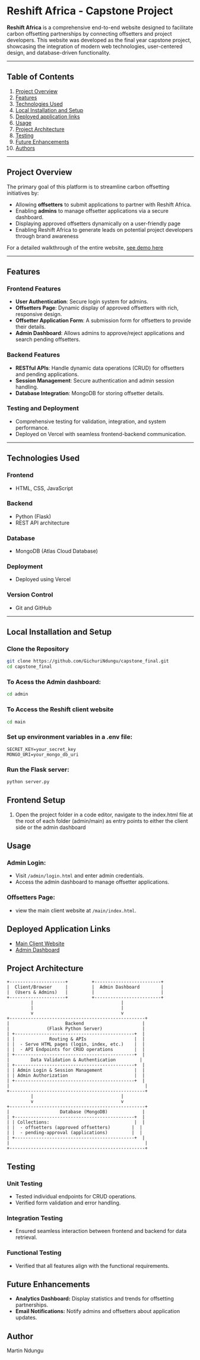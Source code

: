 # Reshift Africa - Capstone Project

**Reshift Africa** is a comprehensive end-to-end website designed to facilitate carbon offsetting partnerships by connecting offsetters and project developers. This website was developed as the final year capstone project, showcasing the integration of modern web technologies, user-centered design, and database-driven functionality.

---

## Table of Contents

1. [Project Overview](#project-overview)
2. [Features](#features)
3. [Technologies Used](#technologies-used)
4. [Local Installation and Setup](#Local-installation-and-setup)
5. [Deployed application links](#Deployed-application-links)
5. [Usage](#usage)
6. [Project Architecture](#project-architecture)
7. [Testing](#testing)
8. [Future Enhancements](#future-enhancements)
9. [Authors](#Author)

---

## Project Overview

The primary goal of this platform is to streamline carbon offsetting initiatives by:
- Allowing **offsetters** to submit applications to partner with Reshift Africa.
- Enabling **admins** to manage offsetter applications via a secure dashboard.
- Displaying approved offsetters dynamically on a user-friendly page
- Enabling Reshift Africa to generate leads on potential project developers through brand awareness

For a detailed walkthrough of the entire website, [see demo here](https://drive.google.com/file/d/1GantPWA4HDgqdHXoMQACgubZVI_pVb5O/view?usp=sharing)

---

## Features

### **Frontend Features**
- **User Authentication**: Secure login system for admins.
- **Offsetters Page**: Dynamic display of approved offsetters with rich, responsive design.
- **Offsetter Application Form**: A submission form for offsetters to provide their details.
- **Admin Dashboard**: Allows admins to approve/reject applications and search pending offsetters.

### **Backend Features**
- **RESTful APIs**: Handle dynamic data operations (CRUD) for offsetters and pending applications.
- **Session Management**: Secure authentication and admin session handling.
- **Database Integration**: MongoDB for storing offsetter details.

### **Testing and Deployment**
- Comprehensive testing for validation, integration, and system performance.
- Deployed on Vercel with seamless frontend-backend communication.

---

## Technologies Used

### **Frontend**
- HTML, CSS, JavaScript

### **Backend**
- Python (Flask)
- REST API architecture

### **Database**
- MongoDB (Atlas Cloud Database)

### **Deployment**
- Deployed using Vercel

### **Version Control**
- Git and GitHub

---

## Local Installation and Setup

### **Clone the Repository**
```bash
git clone https://github.com/GichuriNdungu/capstone_final.git
cd capstone_final
```
### To Acess the Admin dashboard:

```bash 
cd admin
```
### To Access the Reshift client website

```bash
cd main
```

### Set up environment variables in a .env file:
```plaintext
SECRET_KEY=your_secret_key
MONGO_URI=your_mongo_db_uri
```

### Run the Flask server:
```bash
python server.py
```

## Frontend Setup
1. Open the project folder in a code editor, navigate to the index.html file at the root of each folder (admin/main) as entry points to either the client side or the admin dashboard
## Usage

### Admin Login:
- Visit `/admin/login.html` and enter admin credentials.
- Access the admin dashboard to manage offsetter applications.

### Offsetters Page:
- view the main client website at `/main/index.html`.

## Deployed Application Links
- [Main Client Website](https://reshift.vercel.app/index.html)
- [Admin Dashboard](https://adminreshift.vercel.app/)

## Project Architecture
```plaintext
+---------------------+         +-------------------------+
|  Client/Browser     |         |  Admin Dashboard        |
|  (Users & Admins)   |         |                         |
+---------------------+         +-------------------------+
         |                                 |
         |                                 |
         v                                 v
+---------------------------------------------------+
|                     Backend                      |
|              (Flask Python Server)               |
| +---------------------------------------------+  |
| |             Routing & APIs                  |  |
| |  - Serve HTML pages (login, index, etc.)    |  |
| |  - API Endpoints for CRUD operations        |  |
| +---------------------------------------------+  |
|        Data Validation & Authentication         |
| +---------------------------------------------+  |
| | Admin Login & Session Management            |  |
| | Admin Authorization                         |  |
| +---------------------------------------------+  |
|                                                   |
+---------------------------------------------------+
         |                                 |
         v                                 v
+---------------------------------------------------+
|                   Database (MongoDB)             |
| +---------------------------------------------+  |
| | Collections:                                |  |
| |  - offsetters (approved offsetters)        |  |
| |  - pending-approval (applications)         |  |
| +---------------------------------------------+  |
|                                                   |
+---------------------------------------------------+
```


## Testing

### Unit Testing
- Tested individual endpoints for CRUD operations.
- Verified form validation and error handling.

### Integration Testing
- Ensured seamless interaction between frontend and backend for data retrieval.

### Functional Testing
- Verified that all features align with the functional requirements.

## Future Enhancements
- **Analytics Dashboard:** Display statistics and trends for offsetting partnerships.
- **Email Notifications:** Notify admins and offsetters about application updates.

## Author
Martin Ndungu
